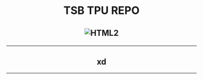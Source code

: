 <h1 align="center">TSB TPU REPO</h1>
<h2 align="center">

![HTML2](https://img2.freepng.es/20190623/uxe/kisspng-logo-java-development-kit-portable-network-graphic-5d0f25d6871765.6875406615612738145533.jpg)

***
</h2>
<h2 align="center">xd</h2>

***